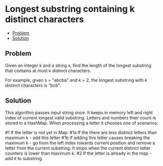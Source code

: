 # Longest substring containing k distinct characters
* [Problem](#problem)
* [Solution](#solution)

## Problem
Given an integer k and a string s, find the length of the longest substring that contains at most k distinct characters.

For example, given s = "abcba" and k = 2, the longest substring with k distinct characters is "bcb".

## Solution
This algorithm passes input string once. It keeps in memory left and right index of current longest valid substring. Letters and numbers their count is stored in a HashMap.
When processing a letter it chooses one of scenarios:

#1 If the letter is not yet in Map:
#1a If the there are less distinct letters than maximum k - add this letter
#1b If adding this letter causes breaking the maximum k - go from the left index towards current position and remove a letter from the current substring. It stops when the current distinct letter counters is lower than maximum k.
#2 If the letter is already in the map - add it to substring.